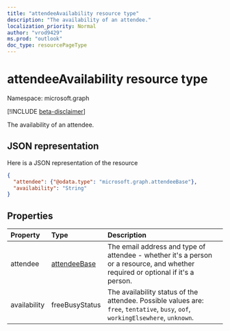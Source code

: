 ```yaml
---
title: "attendeeAvailability resource type"
description: "The availability of an attendee."
localization_priority: Normal
author: "vrod9429"
ms.prod: "outlook"
doc_type: resourcePageType
---
```


# attendeeAvailability resource type

Namespace: microsoft.graph

[!INCLUDE [beta-disclaimer](../../includes/beta-disclaimer.md)]

The availability of an attendee.

## JSON representation

Here is a JSON representation of the resource

<!-- {
  "blockType": "resource",
  "optionalProperties": [

  ],
  "@odata.type": "microsoft.graph.attendeeAvailability"
}-->

```json
{
  "attendee": {"@odata.type": "microsoft.graph.attendeeBase"},
  "availability": "String"
}

```
## Properties
| Property	   | Type	|Description|
|:---------------|:--------|:----------|
|attendee|[attendeeBase](attendeebase.md)|The email address and type of attendee - whether it's a person or a resource, and whether required or optional if it's a person.|
|availability|freeBusyStatus| The availability status of the attendee. Possible values are: `free`, `tentative`, `busy`, `oof`, `workingElsewhere`, `unknown`.|

<!-- uuid: 8fcb5dbc-d5aa-4681-8e31-b001d5168d79
2015-10-25 14:57:30 UTC -->
<!--
{
  "type": "#page.annotation",
  "description": "attendeeAvailability resource",
  "keywords": "",
  "section": "documentation",
  "tocPath": "",
  "suppressions": []
}
-->



